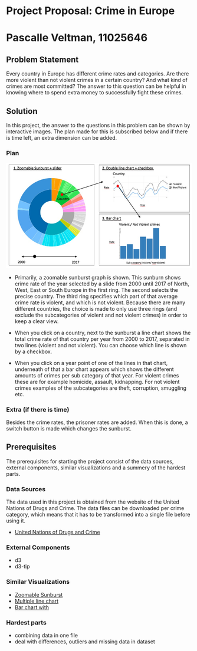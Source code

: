 # Project Proposal: Crime in Europe
# Pascalle Veltman, 11025646

## Problem Statement
Every country in Europe has different crime rates and categories. Are there more violent than not violent crimes in a certain country? And what kind of crimes are most committed? The answer to this question can be helpful in knowing where to spend extra money to successfully fight these crimes.

## Solution
In this project, the answer to the questions in this problem can be shown by interactive images. The plan made for this is subscribed below and if there is time left, an extra dimension can be added.

### Plan

![Preview](/Images/plan.jpg)

* Primarily, a zoomable sunburst graph is shown. This sunburn shows crime rate of the year selected by a slide from 2000 until 2017 of North, West, East or South Europe in the first ring. The second selects the precise country. The third ring specifies which part of that average crime rate is violent, and which is not violent. Because there are many different countries, the choice is made to only use three rings (and exclude the subcategories of violent and not violent crimes) in order to keep a clear view.

* When you click on a country, next to the sunburst a line chart shows the total crime rate of that country per year from 2000 to 2017, separated in two lines (violent and not violent). You can choose which line is shown by a checkbox.

* When you click on a year point of one of the lines in that chart, underneath of that a bar chart appears which shows the different amounts of crimes per sub category of that year. For violent crimes these are for example homicide, assault, kidnapping. For not violent crimes examples of the subcategories are theft, corruption, smuggling etc.

### Extra (if there is time)
Besides the crime rates, the prisoner rates are added. When this is done, a switch button is made which changes the sunburst.


## Prerequisites
The prerequisites for starting the project consist of the data sources, external components, similar visualizations and a summery of the hardest parts.

### Data Sources
The data used in this project is obtained from the website of the United Nations of Drugs and Crime. The data files can be downloaded per crime category, which means that it has to be transformed into a single file before using it.

*  [United Nations of Drugs and Crime](https://dataunodc.un.org/crime)

### External Components
* d3
* d3-tip

### Similar Visualizations
* [Zoomable Sunburst](https://bl.ocks.org/kerryrodden/477c1bfb081b783f80ad)
* [Multiple line chart](http://bl.ocks.org/d3noob/e99a762017060ce81c76)
* [Bar chart with](http://bl.ocks.org/d3noob/8952219)

### Hardest parts
* combining data in one file
* deal with differences, outliers and missing data in dataset
